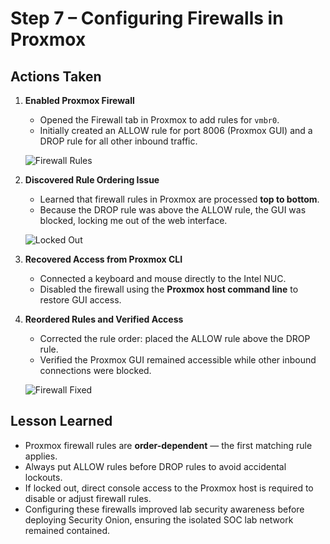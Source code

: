 # Step 7 – Configuring Firewalls in Proxmox  

## Actions Taken  

1. **Enabled Proxmox Firewall**  
   - Opened the Firewall tab in Proxmox to add rules for `vmbr0`.  
   - Initially created an ALLOW rule for port 8006 (Proxmox GUI) and a DROP rule for all other inbound traffic.  

   ![Firewall Rules](Step-7/01-firewall-rules.png)  

2. **Discovered Rule Ordering Issue**  
   - Learned that firewall rules in Proxmox are processed **top to bottom**.  
   - Because the DROP rule was above the ALLOW rule, the GUI was blocked, locking me out of the web interface.  

   ![Locked Out](Step-7/02-firewall-locked-out.png)  

3. **Recovered Access from Proxmox CLI**  
   - Connected a keyboard and mouse directly to the Intel NUC.  
   - Disabled the firewall using the **Proxmox host command line** to restore GUI access.  


4. **Reordered Rules and Verified Access**  
   - Corrected the rule order: placed the ALLOW rule above the DROP rule.  
   - Verified the Proxmox GUI remained accessible while other inbound connections were blocked.  

   ![Firewall Fixed](Step-7/03-firewall-fixed.png)  

## Lesson Learned  
- Proxmox firewall rules are **order-dependent** — the first matching rule applies.  
- Always put ALLOW rules before DROP rules to avoid accidental lockouts.  
- If locked out, direct console access to the Proxmox host is required to disable or adjust firewall rules.  
- Configuring these firewalls improved lab security awareness before deploying Security Onion, ensuring the isolated SOC lab network remained contained.  
